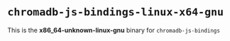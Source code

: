 # `chromadb-js-bindings-linux-x64-gnu`

This is the **x86_64-unknown-linux-gnu** binary for `chromadb-js-bindings`
